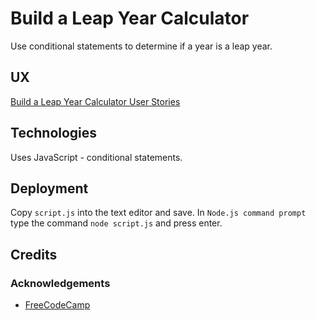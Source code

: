 # Build a Leap Year Calculator

Use conditional statements to determine if a year is a leap year.

## UX

[Build a Leap Year Calculator User Stories](https://www.freecodecamp.org/learn/full-stack-developer/lab-leap-year-calculator/build-a-leap-year-calculator)

## Technologies

Uses JavaScript - conditional statements.

## Deployment

Copy `script.js` into the text editor and save.  In `Node.js command prompt` type the command `node script.js` and press enter.

## Credits

### Acknowledgements

- [FreeCodeCamp](https://www.freecodecamp.org)
